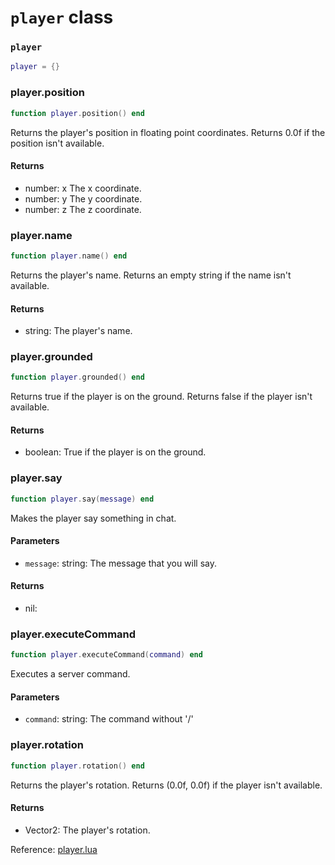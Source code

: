 # `player` class

### `player`
```lua
player = {}
```

### player.position
```lua
function player.position() end
```
Returns the player's position in floating point coordinates.
Returns 0.0f if the position isn't available.

#### Returns
- number: x The x coordinate.
- number: y The y coordinate.
- number: z The z coordinate.

### player.name
```lua
function player.name() end
```
Returns the player's name.
Returns an empty string if the name isn't available.

#### Returns
- string: The player's name.

### player.grounded
```lua
function player.grounded() end
```
Returns true if the player is on the ground.
Returns false if the player isn't available.

#### Returns
- boolean: True if the player is on the ground.

### player.say
```lua
function player.say(message) end
```
Makes the player say something in chat.

#### Parameters
- `message`: string: The message that you will say.
#### Returns
- nil: 

### player.executeCommand
```lua
function player.executeCommand(command) end
```
Executes a server command.

#### Parameters
- `command`: string: The command without '/'

### player.rotation
```lua
function player.rotation() end
```
Returns the player's rotation.
Returns (0.0f, 0.0f) if the player isn't available.

#### Returns
- Vector2: The player's rotation.

Reference: [player.lua](https://github.com/flarialmc/scripting-wiki/tree/main/autocomplete/game/player.lua)
